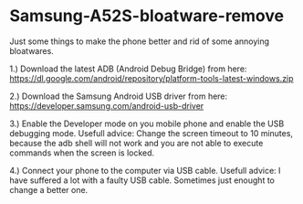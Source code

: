 # Samsung-A52S-bloatware-remove
Just some things to make the phone better and rid of some annoying bloatwares.


1.) Download the latest ADB (Android Debug Bridge) from here: https://dl.google.com/android/repository/platform-tools-latest-windows.zip

2.) Download the Samsung Android USB driver from here: https://developer.samsung.com/android-usb-driver

3.) Enable the Developer mode on you mobile phone and enable the USB debugging mode.
    Usefull advice: Change the screen timeout to 10 minutes, because the adb shell will not work and you are not able to execute commands when the screen is locked.
  
4.) Connect your phone to the computer via USB cable.
    Usefull advice: I have suffered a lot with a faulty USB cable. Sometimes just enought to change a better one.
 
